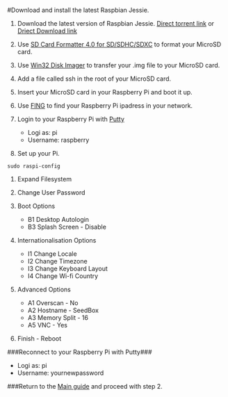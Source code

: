 #Download and install the latest Raspbian Jessie.

1. Download the latest version of Raspbian Jessie. [Direct torrent link](https://downloads.raspberrypi.org/raspbian_latest.torrent) or [Driect Download link](https://downloads.raspberrypi.org/raspbian_latest)

2. Use [SD Card Formatter 4.0 for SD/SDHC/SDXC](https://www.sdcard.org/downloads/formatter_4/index.html) to format your MicroSD card.

3. Use [Win32 Disk Imager](https://sourceforge.net/projects/win32diskimager/) to transfer your .img file to your MicroSD card.

4. Add a file called ssh in the root of your MicroSD card. 

5. Insert your MicroSD card in your Raspberry Pi and boot it up.

6. Use [FING](https://play.google.com/store/apps/details?id=com.overlook.android.fing&hl=en_GB) to find your Raspberry Pi ipadress in your network.

7. Login to your Raspberry Pi with [Putty](http://www.chiark.greenend.org.uk/~sgtatham/putty/download.html)
   * Logi as: pi
   * Username: raspberry

8. Set up your Pi.
~~~
sudo raspi-config
~~~

1. Expand Filesystem

2. Change User Password

3. Boot Options
   * B1 Desktop Autologin
   * B3 Splash Screen - Disable

4. Internationalisation Options
   * I1 Change Locale
   * I2 Change Timezone
   * I3 Change Keyboard Layout
   * I4 Change Wi-fi Country

5. Advanced Options
   * A1 Overscan - No
   * A2 Hostname - SeedBox
   * A3 Memory Split - 16
   * A5 VNC - Yes

6. Finish - Reboot

###Reconnect to your Raspberry Pi with Putty###
   * Logi as: pi
   * Username: yournewpassword

###Return to the [Main guide](https://github.com/mcfrojd/PiVPN-Seedbox) and proceed with step 2.
